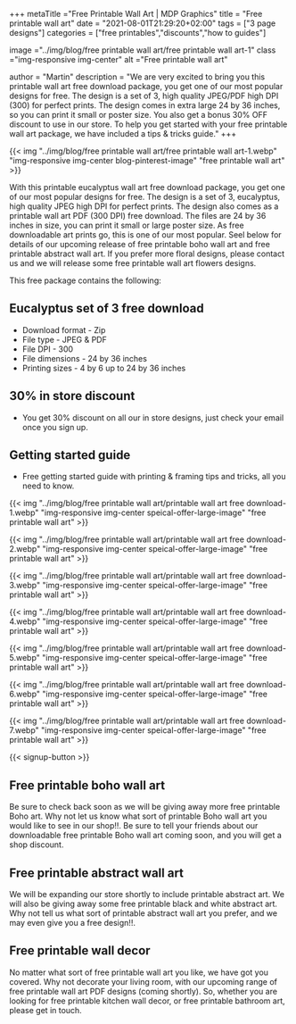 +++
metaTitle ="Free Printable Wall Art | MDP Graphics"
title = "Free printable wall art"
date = "2021-08-01T21:29:20+02:00"
tags = ["3 page designs"]
categories = ["free printables","discounts","how to guides"]

image ="../img/blog/free printable wall art/free printable wall art-1"
class ="img-responsive img-center"
alt ="Free printable wall art"

author = "Martin"
description = "We are very excited to bring you this printable wall art free download package, you get one of our most popular designs for free. The design is a set of 3, high quality JPEG/PDF high DPI (300) for perfect prints. The design comes in extra large 24 by 36 inches, so you can print it small or poster size. You also get a bonus 30% OFF discount to use in our store. To help you get started with your free printable wall art package, we have included a tips & tricks guide."
+++

{{< img "../img/blog/free printable wall art/free printable wall art-1.webp" "img-responsive img-center blog-pinterest-image" "free printable wall art" >}}

With this printable eucalyptus wall art free download package, you get one of our most popular designs for free. The design is a set of 3, eucalyptus, high quality JPEG high DPI for perfect prints. The design also comes as a printable wall art PDF (300 DPI) free download. The files are 24 by 36 inches in size, you can print it small or large poster size. As free downloadable art prints go, this is one of our most popular. Seel below for details of our upcoming release of free printable boho wall art and free printable abstract wall art. If you prefer more floral designs, please contact us and we will release some free printable wall art flowers designs. 

This free package contains the following:

## Eucalyptus set of 3 free download
* Download format - Zip
* File type - JPEG & PDF
* File DPI - 300
* File dimensions - 24 by 36 inches
* Printing sizes - 4 by 6 up to 24 by 36 inches

## 30% in store discount
* You get 30% discount on all our in store designs, just check your email once you sign up.

## Getting started guide
* Free getting started guide with printing & framing tips and tricks, all you need to know.

{{< img "../img/blog/free printable wall art/printable wall art free download-1.webp" "img-responsive img-center speical-offer-large-image" "free printable wall art" >}}

{{< img "../img/blog/free printable wall art/printable wall art free download-2.webp" "img-responsive img-center speical-offer-large-image" "free printable wall art" >}}

{{< img "../img/blog/free printable wall art/printable wall art free download-3.webp" "img-responsive img-center speical-offer-large-image" "free printable wall art" >}}

{{< img "../img/blog/free printable wall art/printable wall art free download-4.webp" "img-responsive img-center speical-offer-large-image" "free printable wall art" >}}

{{< img "../img/blog/free printable wall art/printable wall art free download-5.webp" "img-responsive img-center speical-offer-large-image" "free printable wall art" >}}

{{< img "../img/blog/free printable wall art/printable wall art free download-6.webp" "img-responsive img-center speical-offer-large-image" "free printable wall art" >}}

{{< img "../img/blog/free printable wall art/printable wall art free download-7.webp" "img-responsive img-center speical-offer-large-image" "free printable wall art" >}}

{{< signup-button >}}



## Free printable boho wall art

Be sure to check back soon as we will be giving away more free printable Boho art. Why not let us know what sort of printable Boho wall art you would like to see in our shop!!. Be sure to tell your friends about our downloadable free printable Boho wall art coming soon, and you will get a shop discount.

## Free printable abstract wall art
We will be expanding our store shortly to include printable abstract art. We will also be giving away some free printable black and white abstract art. Why not tell us what sort of printable abstract wall art you prefer, and we may even give you a free design!!.

## Free printable wall decor
No matter what sort of free printable wall art you like, we have got you covered. Why not decorate your living room, with our upcoming range of free printable wall art PDF designs (coming shortly). So, whether you are looking for free printable kitchen wall decor, or free printable bathroom art, please get in touch.
